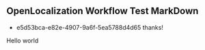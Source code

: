 ## OpenLocalization Workflow Test MarkDown
* e5d53bca-e82e-4907-9a6f-5ea5788d4d65 
thanks!

Hello world